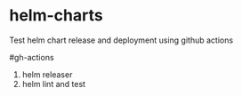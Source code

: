 # helm-charts
Test helm chart release and deployment using github actions

#gh-actions
1. helm releaser
2. helm lint and test

